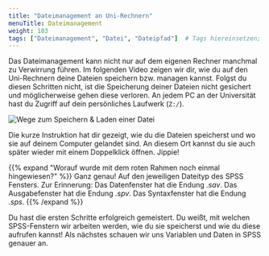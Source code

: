 ```yaml
---
title: "Dateimanagement an Uni-Rechnern"
menuTitle: Dateimanagement
weight: 103
tags: ["Dateimanagement", "Datei", "Dateipfad"]  # Tags hiereinsetzen; Kurzwort, was auf der Seite passsiert
---
```


Das Dateimanagement kann nicht nur auf dem eigenen Rechner manchmal zu Verwirrung führen. Im folgenden Video zeigen wir dir, wie du auf den Uni-Rechnern deine Dateien speichern bzw. managen kannst. Folgst du diesen Schritten nicht, ist die Speicherung deiner Dateien nicht gesichert und möglicherweise gehen diese verloren. An jedem PC an der Universität hast du Zugriff auf dein persönliches Laufwerk (`Z:/`). 

![Wege zum Speichern & Laden einer Datei](../gif/speichern.gif)

Die kurze Instruktion hat dir gezeigt, wie du die Dateien speicherst und wo sie auf deinem Computer gelandet sind. An diesem Ort kannst du sie auch später wieder mit einem Doppelklick öffnen. Jippie! 

{{% expand \"Worauf wurde mit dem roten Rahmen noch einmal hingewiesen?\" %}}
Ganz genau! Auf den jeweiligen Dateityp des SPSS Fensters. Zur Erinnerung: Das Datenfenster hat die Endung *.sav*. Das Ausgabefenster hat die Endung *.spv*. Das Syntaxfenster hat die Endung *.sps*. 
{{% /expand %}}

Du hast die ersten Schritte erfolgreich gemeistert. Du weißt, mit welchen SPSS-Fenstern wir arbeiten werden, wie du sie speicherst und wie du diese aufrufen kannst! Als nächstes schauen wir uns Variablen und Daten in SPSS genauer an.